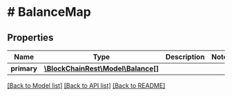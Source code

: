 # # BalanceMap

## Properties

Name | Type | Description | Notes
------------ | ------------- | ------------- | -------------
**primary** | [**\BlockChainRest\Model\Balance[]**](Balance.md) |  | 

[[Back to Model list]](../../README.md#documentation-for-models) [[Back to API list]](../../README.md#documentation-for-api-endpoints) [[Back to README]](../../README.md)


